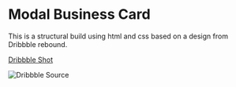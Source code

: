 Modal Business Card
=============
This is a structural build using html and css based on a design from Dribbble rebound.

[Dribbble Shot](https://dribbble.com/shots/1538712-Bizcard)

![Dribbble Source](https://d13yacurqjgara.cloudfront.net/users/508650/screenshots/1538712/hannahcochran-bizcard_1x.png)




